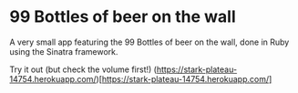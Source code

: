 # 99 Bottles of beer on the wall

A very small app featuring the 99 Bottles of beer on the wall, done in Ruby using the Sinatra framework.

Try it out (but check the volume first!)
(https://stark-plateau-14754.herokuapp.com/)[https://stark-plateau-14754.herokuapp.com/]